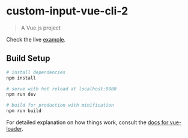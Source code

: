 # custom-input-vue-cli-2

> A Vue.js project

Check the live [example](https://www.id-ex.de/examples/contact-form).

## Build Setup

``` bash
# install dependencies
npm install

# serve with hot reload at localhost:8080
npm run dev

# build for production with minification
npm run build
```

For detailed explanation on how things work, consult the [docs for vue-loader](http://vuejs.github.io/vue-loader).
